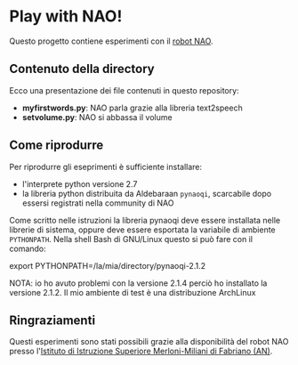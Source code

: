 # Play with NAO!

Questo progetto contiene esperimenti con il [robot NAO](https://www.ald.softbankrobotics.com).

## Contenuto della directory

Ecco una presentazione dei file contenuti in questo repository:

* **myfirstwords.py**: NAO parla grazie alla libreria text2speech
* **setvolume.py**: NAO si abbassa il volume

## Come riprodurre

Per riprodurre gli eseprimenti è sufficiente installare:

* l'interprete python versione 2.7
* la libreria python distribuita da Aldebaraan `pynaoqi`, scarcabile dopo essersi registrati nella community di NAO

Come scritto nelle istruzioni la libreria pynaoqi deve essere installata nelle librerie di sistema,
oppure deve essere esportata la variabile di ambiente `PYTHONPATH`.
Nella shell Bash di GNU/Linux questo si può fare con il comando:

  export PYTHONPATH=/la/mia/directory/pynaoqi-2.1.2

NOTA: io ho avuto problemi con la versione  2.1.4 perciò ho installato la versione 2.1.2.
Il mio ambiente di test è una distribuzione ArchLinux

## Ringraziamenti

Questi esperimenti sono stati possibili grazie alla disponibilità del robot NAO
presso l'[Istituto di Istruzione Superiore Merloni-Miliani di Fabriano (AN)](http://www.iismerlonimiliani.it).
